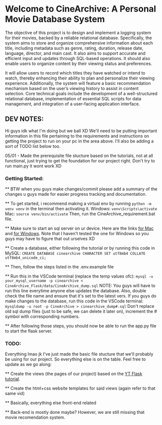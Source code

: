 # Welcome to CineArchive: A Personal Movie Database System

The objective of this project is to design and implement a logging system for their movies, backed by a reliable relational database. Specifically, the system aims to store and organize comprehensive information about each title, including metadata such as genre, rating, duration, release date, language, director, and main cast. It also aims to support accurate and efficient input and updates through SQL-based operations. It should also enable users to organize content by their viewing status and preferences.

It will allow users to record which titles they have watched or intend to watch, thereby enhancing their ability to plan and personalize their viewing experience. Additionally, the system will feature a basic recommendation mechanism based on the user’s viewing history to assist in content selection. Core technical goals include the development of a well-structured relational database, implementation of essential SQL scripts for data management, and integration of a user-facing application interface.



## DEV NOTES:
Hi guys idk what I'm doing but we ball XD
We'll need to be putting important information in this file pertaining to the requirements and instructions on getting the project to run on your pc in the area above. 
I'll also be adding a sort of TODO list below too.

05/01 - Made the prerequisite file stucture based on the tutorials, not at all functional, just trying to get the foundation for our project right. Don't try to run main.py it wont work XD

### Getting Started:
** BTW when you guys make changes/commit please add a summary of the changes u guys made for easier progress tracking and documentation. 

** To get started, i recommend making a virtual env by running `python -m venv venv` in the terminal then activating it. 
Windows: `venv\Scripts\activate` 
Mac: `source venv/bin/activate`
Then, run the CineArchive_requirement.bat file.

** Make sure to start an sql server on ur device. Here are the links [for Mac](https://youtu.be/ODA3rWfmzg8?si=Hpyy9UMTYXhx0AbV) and [for Windows](https://youtu.be/u96rVINbAUI?si=pKmJOFIRgz-LYiqm). Note that I haven't tested the one for Windows so you guys may have to figure that out urselves XD

** Create a database, either following the tutorial or by running this code in MySQL: `CREATE DATABASE cinearchive CHARACTER SET utf8mb4 COLLATE utf8mb4_unicode_ci;`

** Then, follow the steps listed in the .env.example file

** Run this in the VSCode terminal (replace the temp values ofc): `mysql -u your_mysql_username -p cinearchive < CineArchive_Flask/data/CineArchive_dump.sql`
    NOTE: You guys will have to run this line everytime anyone else updates the database. Also, double check the file name and ensure that it's set to the latest vers.
    If you guys do make changes to the database, run this code in the VSCode terminal: `mysqldump -u root -p CineArchive > cinearchive_dump#.sql`
    Don't replace old sql dump files (just to be safe, we can delete it later on), increment the # symbol with corresponding numbers.

** After following those steps, you should now be able to run the app.py file to start the flask server.

### TODO:
Everything lmao jk I've just made the basic file stucture that we'll probably be using for our project. So everything else is on the table. Feel free to update as we go along:

** Create the views (the pages of our project) based on the [YT Flask tutorial](https://youtu.be/dam0GPOAvVI?si=ckB3nZ6AM8Zqutgt). 

** Create the html+css website templates for said views (again refer to that same vid)

** Basically, everything else front-end related

** Back-end is mostly done maybe? However, we are still missing that movie recomendation system.
